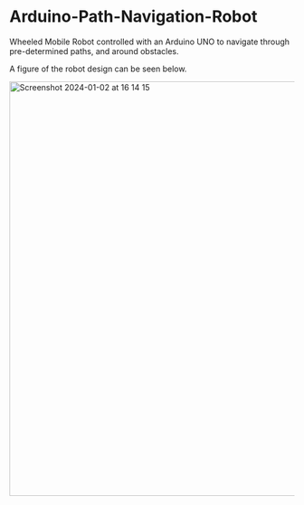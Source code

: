 # Arduino-Path-Navigation-Robot
Wheeled Mobile Robot controlled with an Arduino UNO to navigate through pre-determined paths, and around obstacles.

A figure of the robot design can be seen below.

<img width="734" alt="Screenshot 2024-01-02 at 16 14 15" src="https://github.com/stefanvisconti/Singlle-Actuator-Arduino-Path-Navigation-Robot/assets/72313435/846b26cf-8a3e-43ab-bb20-d7abeca982d1">

